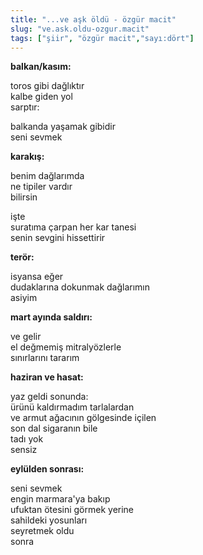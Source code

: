 ```yaml
---
title: "...ve aşk öldü - özgür macit"
slug: "ve.ask.oldu-ozgur.macit"
tags: ["şiir", "özgür macit","sayı:dört"]
---
```

**balkan/kasım:**

toros gibi dağlıktır\
kalbe giden yol\
sarptır:

balkanda yaşamak gibidir\
seni sevmek

**karakış:**

benim dağlarımda\
ne tipiler vardır\
bilirsin

işte\
suratıma çarpan her kar tanesi\
senin sevgini hissettirir

**terör:**

isyansa eğer\
dudaklarına dokunmak dağlarımın\
asiyim

**mart ayında saldırı:**

ve gelir\
el değmemiş mitralyözlerle\
sınırlarını tararım

**haziran ve hasat:**

yaz geldi sonunda:\
ürünü kaldırmadım tarlalardan\
ve armut ağacının gölgesinde içilen\
son dal sigaranın bile\
tadı yok\
sensiz

**eylülden sonrası:**

seni sevmek\
engin marmara'ya bakıp\
ufuktan ötesini görmek yerine\
sahildeki yosunları\
seyretmek oldu\
sonra
